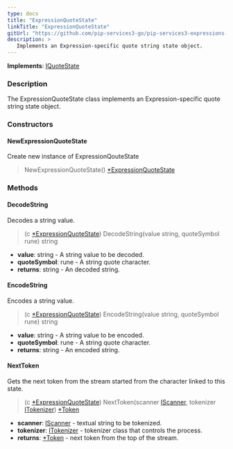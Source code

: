 ```yaml
---
type: docs
title: "ExpressionQuoteState"
linkTitle: "ExpressionQuoteState"
gitUrl: "https://github.com/pip-services3-go/pip-services3-expressions-go"
description: > 
   Implements an Expression-specific quote string state object.
---
```


**Implements**: [IQuoteState](../../../tokenizers/iquote_state)

### Description

The ExpressionQuoteState class implements an Expression-specific quote string state object.

### Constructors

#### NewExpressionQuoteState
Create new instance of ExpressionQouteState

> NewExpressionQuoteState() [*ExpressionQuoteState]()


### Methods

#### DecodeString
Decodes a string value.

> (c [*ExpressionQuoteState]()) DecodeString(value string, quoteSymbol rune) string

- **value**: string - A string value to be decoded.
- **quoteSymbol**: rune - A string quote character.
- **returns**: string - An decoded string.

#### EncodeString
Encodes a string value.
> (c [*ExpressionQuoteState]()) EncodeString(value string, quoteSymbol rune) string

- **value**: string - A string value to be encoded.
- **quoteSymbol**: rune - A string quote character.
- **returns**: string - An encoded string.


#### NextToken
Gets the next token from the stream started from the character linked to this state.

> (c [*ExpressionQuoteState]()) NextToken(scanner [IScanner](../../../io/iscanner), tokenizer [ITokenizer](../../../tokenizers/itokenizer)) [*Token](../../../tokenizers/token)

- **scanner**: [IScanner](../../../io/iscanner) - textual string to be tokenized.
- **tokenizer**: [ITokenizer](../../../tokenizers/itokenizer) - tokenizer class that controls the process.
- **returns**: [*Token](../../../tokenizers/token) - next token from the top of the stream.

